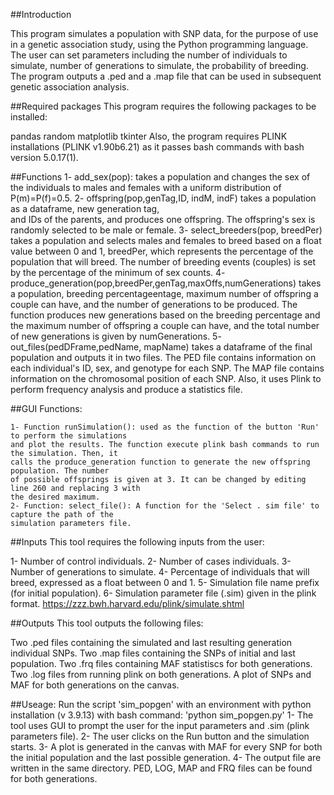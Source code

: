 ##Introduction

This program simulates a population with SNP data, for the purpose of use in a genetic association study, using the Python programming language. The user can set parameters including the number of individuals to simulate, number of generations to simulate, the probability of breeding. The program outputs a .ped and a .map file that can be used in subsequent genetic association analysis.

##Required packages
This program requires the following packages to be installed:

pandas
random
matplotlib
tkinter
Also, the program requires PLINK installations (PLINK v1.90b6.21) as it passes bash commands with bash version 5.0.17(1).

##Functions
    1- add_sex(pop): takes a population and changes the sex of the individuals to males and females 
    with a uniform distribution of P(m)=P(f)=0.5.
    2- offspring(pop,genTag,ID, indM, indF) takes a population as a dataframe, new generation tag,   
    and IDs of the parents, and produces one offspring. The offspring's sex is randomly 
    selected to be male or female.
    3- select_breeders(pop, breedPer) takes a population and selects males and females to breed based on 
    a float value between 0 and 1, breedPer, which represents the percentage of the population 
    that will breed. The number of breeding events (couples) is set by the percentage of the minimum
    of sex counts.
    4- produce_generation(pop,breedPer,genTag,maxOffs,numGenerations) takes a population, breeding percentageentage,
    maximum number of offspring a couple can have, and the number of generations to be produced. 
    The function produces new generations based on the breeding percentage and the maximum number 
    of offspring a couple can have, and the total number of new generations is given by 
    numGenerations. 
    5- out_files(pedDFrame,pedName, mapName) takes a dataframe of the final population and outputs it in 
    two files. The PED file contains information on each individual's ID, sex, and genotype for each 
    SNP. The MAP file contains information on the chromosomal position of each SNP. Also, it uses 
    Plink to perform frequency analysis and produce a statistics file.

##GUI Functions:

    1- Function runSimulation(): used as the function of the button 'Run' to perform the simulations
    and plot the results. The function execute plink bash commands to run the simulation. Then, it 
    calls the produce_generation function to generate the new offspring population. The number
    of possible offsprings is given at 3. It can be changed by editing line 260 and replacing 3 with
    the desired maximum.
    2- Function: select_file(): A function for the 'Select . sim file' to capture the path of the 
    simulation parameters file.

##Inputs
This tool requires the following inputs from the user:

1- Number of control individuals.
2- Number of cases individuals.
3- Number of generations to simulate.
4- Percentage of individuals that will breed, expressed as a float between 0 and 1.
5- Simulation file name prefix (for initial population).
6- Simulation parameter file (.sim) given in the plink format.
 https://zzz.bwh.harvard.edu/plink/simulate.shtml
 
##Outputs
This tool outputs the following files:

Two .ped files containing the simulated and last resulting generation individual SNPs.
Two .map files containing the SNPs of initial and last population.
Two .frq files containing MAF statistiscs for both generations.
Two .log files from running plink on both generations.
A plot of SNPs and MAF for both generations on the canvas.

##Useage:
Run the script 'sim_popgen' with an environment with python installation (v 3.9.13) with bash command:
         'python sim_popgen.py'
1- The tool uses GUI to prompt the user for the input parameters and .sim (plink parameters file).
2- The user clicks on the Run button and the simulation starts.
3- A plot is generated in the canvas with MAF for every SNP for both the initial population and the 
    last possible generation.
4- The output file are written in the same directory. PED, LOG, MAP and FRQ files can be found for both
    generations.





